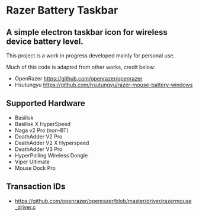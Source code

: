 # Razer Battery Taskbar
## A simple electron taskbar icon for wireless device battery level.
This project is a work in progress developed mainly for personal use.

Much of this code is adapted from other works, credit below:
* OpenRazer https://github.com/openrazer/openrazer
* Hsutungyu https://github.com/hsutungyu/razer-mouse-battery-windows

## Supported Hardware
* Basilisk
* Basilisk X HyperSpeed
* Naga v2 Pro (non-BT)
* DeathAdder V2 Pro
* DeathAdder V2 X Hyperspeed
* DeathAdder V3 Pro
* HyperPolling Wireless Dongle
* Viper Ultimate 
* Mouse Dock Pro

## Transaction IDs
* https://github.com/openrazer/openrazer/blob/master/driver/razermouse_driver.c
